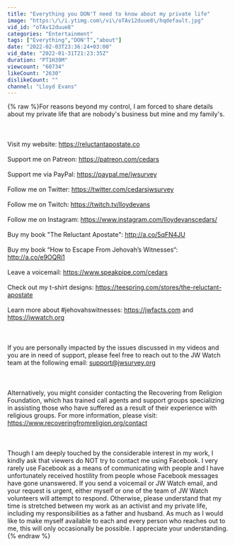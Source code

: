 ```yaml
---
title: "Everything you DON'T need to know about my private life"
image: "https:\/\/i.ytimg.com\/vi\/oTAv12duue8\/hqdefault.jpg"
vid_id: "oTAv12duue8"
categories: "Entertainment"
tags: ["Everything","DON'T","about"]
date: "2022-02-03T23:36:24+03:00"
vid_date: "2022-01-31T21:23:35Z"
duration: "PT1H39M"
viewcount: "60734"
likeCount: "2630"
dislikeCount: ""
channel: "Lloyd Evans"
---
```

{% raw %}For reasons beyond my control, I am forced to share details about my private life that are nobody's business but mine and my family's.<br /><br /><br /><br />Visit my website: <a rel="nofollow" target="blank" href="https://reluctantapostate.co">https://reluctantapostate.co</a> <br /><br />Support me on Patreon: <a rel="nofollow" target="blank" href="https://patreon.com/cedars">https://patreon.com/cedars</a> <br /><br />Support me via PayPal: <a rel="nofollow" target="blank" href="https://paypal.me/jwsurvey">https://paypal.me/jwsurvey</a> <br /><br />Follow me on Twitter: <a rel="nofollow" target="blank" href="https://twitter.com/cedarsjwsurvey">https://twitter.com/cedarsjwsurvey</a><br /><br />Follow me on Twitch: <a rel="nofollow" target="blank" href="https://twitch.tv/lloydevans">https://twitch.tv/lloydevans</a> <br /><br />Follow me on Instagram: <a rel="nofollow" target="blank" href="https://www.instagram.com/lloydevanscedars/">https://www.instagram.com/lloydevanscedars/</a><br /><br />Buy my book &quot;The Reluctant Apostate&quot;: <a rel="nofollow" target="blank" href="http://a.co/5qFN4JU">http://a.co/5qFN4JU</a><br /><br />Buy my book “How to Escape From Jehovah’s Witnesses“: <a rel="nofollow" target="blank" href="http://a.co/e9OQRi1">http://a.co/e9OQRi1</a> <br /><br />Leave a voicemail: <a rel="nofollow" target="blank" href="https://www.speakpipe.com/cedars">https://www.speakpipe.com/cedars</a> <br /><br />Check out my t-shirt designs: <a rel="nofollow" target="blank" href="https://teespring.com/stores/the-reluctant-apostate">https://teespring.com/stores/the-reluctant-apostate</a> <br /><br />Learn more about #jehovahswitnesses: <a rel="nofollow" target="blank" href="https://jwfacts.com">https://jwfacts.com</a> and <a rel="nofollow" target="blank" href="https://jwwatch.org">https://jwwatch.org</a> <br /><br /><br /><br />If you are personally impacted by the issues discussed in my videos and you are in need of support, please feel free to reach out to the JW Watch team at the following email: support@jwsurvey.org<br /><br /><br /><br />Alternatively, you might consider contacting the Recovering from Religion Foundation, which has trained call agents and support groups specializing in assisting those who have suffered as a result of their experience with religious groups. For more information, please visit: <a rel="nofollow" target="blank" href="https://www.recoveringfromreligion.org/contact">https://www.recoveringfromreligion.org/contact</a><br /><br /><br /><br />Though I am deeply touched by the considerable interest in my work, I kindly ask that viewers do NOT try to contact me using Facebook. I very rarely use Facebook as a means of communicating with people and I have unfortunately received hostility from people whose Facebook messages have gone unanswered. If you send a voicemail or JW Watch email, and your request is urgent, either myself or one of the team of JW Watch volunteers will attempt to respond. Otherwise, please understand that my time is stretched between my work as an activist and my private life, including my responsibilities as a father and husband. As much as I would like to make myself available to each and every person who reaches out to me, this will only occasionally be possible. I appreciate your understanding.{% endraw %}
